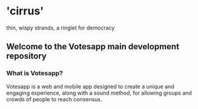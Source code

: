 # 'cirrus'
thin, wispy strands, a ringlet for democracy
 
## Welcome to the Votesapp main development repository
 
### What is Votesapp?
 
Votesapp is a web and mobile app designed to create a unique and engaging experience, along with a sound method, for allowing groups and crowds of people to reach consensus.
